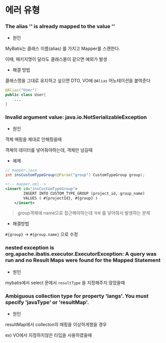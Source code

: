 # 에러 유형



### The alias '' is already mapped to the value ''

- 원인

MyBatis는 클래스 이름(alias) 를 가지고 Mapper를 스캔한다.

이때, 패키지명이 달라도 클래스묭이 같으면 예외가 발생



- 해결 방법

클래스명을 그대로 유지하고 싶으면 DTO, VO에 `@Alias` 어노테이션을 붙여준다

~~~java
@Alias("User")
public class User{
    ...
}
~~~



### Invalid argument value: java.io.NotSerializableException

- 원인

객체 매핑을 제대로 안해줬을때

객체의 데이터를 넣어줘야하는데, 객체만 넘길때

- 예제

~~~java
// mapper.java
int insCustomTypeGroup(@Param("group") CustomTypeGroup group);
~~~

~~~xml
<!-- mapper.xml-->
<insert id="insCustomTypeGroup">
		INSERT INTO CUSTOM_TYPE_GROUP (project_id, group_name)
		VALUES ( #{projectId}, #{group} )
	</insert>
~~~

> group객체에 name으로 접근해야하는데 `객체` 를 넣어줘서 발생하는 문제

- 해결방법

`#{group}` -> `#{group.name}` 으로 수정



### nested exception is org.apache.ibatis.executor.ExecutorException: A query was run and no Result Maps were found for the Mapped Statement

- 원인

mybatis에서 select 문에서 `resultType` 을 지정해주지 않았을때 



### Ambiguous collection type for property 'langs'. You must specify 'javaType' or 'resultMap'.

- 원인

resultMap에서 collecton의 매핑을 이상하게했을 경우 

ex) VO에서 지정하지않은 타입을 사용하였을때

